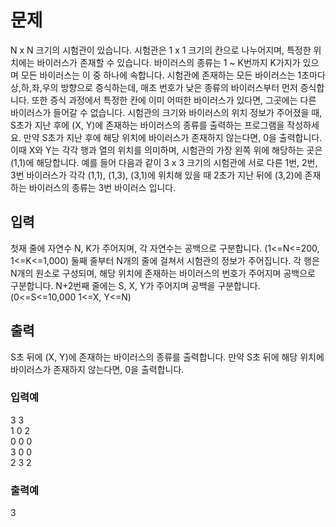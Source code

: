 # 문제
N x N 크기의 시험관이 있습니다. 시험관은 1 x 1 크기의 칸으로 나누어지며, 특정한 위치에는 바이러스가 존재할 수 있습니다. 바이러스의 종류는 1 ~ K번까지 K가지가 있으며 모든 바이러스는 이 중 하나에 속합니다. 시험관에 존재하는 모든 바이러스는 1초마다 상,하,좌,우의 방향으로 증식하는데, 매초 번호가 낮은 종류의 바이러스부터 먼저 증식합니다. 또한 증식 과정에서 특정한 칸에 이미 어떠한 바이러스가 있다면, 그곳에는 다른 바이러스가 들어갈 수 없습니다. 시험관의 크기와 바이러스의 위치 정보가 주어졌을 때, S초가 지난 후에 (X, Y)에 존재하는 바이러스의 종류를 출력하는 프로그램을 작성하세요. 만약 S초가 지난 후에 해당 위치에 바이러스가 존재하지 않는다면, 0을 출력합니다. 이때 X와 Y는 각각 행과 열의 위치를 의미하며, 시험관의 가장 왼쪽 위에 해당하는 곳은 (1,1)에 해당합니다. 예를 들어 다음과 같이 3 x 3 크기의 시험관에 서로 다른 1번, 2번, 3번 바이러스가 각각 (1,1), (1,3), (3,1)에 위치해 있을 때 2초가 지난 뒤에 (3,2)에 존재하는 바이러스의 종류는 3번 바이러스 입니다.

## 입력
첫재 줄에 자연수 N, K가 주어지며, 각 자연수는 공백으로 구분합니다. (1<=N<=200, 1<=K<=1,000)
둘째 줄부터 N개의 줄에 걸쳐서 시험관의 정보가 주어집니다. 각 행은 N개의 원소로 구성되며, 해당 위치에 존재하는 바이러스의 번호가 주어지며 공백으로 구분합니다.
N+2번째 줄에는 S, X, Y가 주어지며 공백을 구분합니다. (0<=S<=10,000 1<=X, Y<=N)
## 출력
S초 뒤에 (X, Y)에 존재하는 바이러스의 종류를 출력합니다. 만약 S초 뒤에 해당 위치에 바이러스가 존재하지 않는다면, 0을 출력합니다.

### 입력예
3 3  
1 0 2  
0 0 0  
3 0 0  
2 3 2  

### 출력예

3
